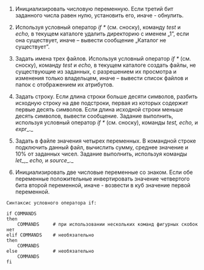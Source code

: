 1. Инициализировать числовую переменную. Если третий бит заданного числа равен нулю, установить его, иначе - обнулить.
	

2. Используя условный оператор _if_ _*_ (см. сноску), команду _test_ и _echo,_ в текущем каталоге удалить директорию с именем „1”, если она существует, иначе – вывести сообщение „Каталог не существует”.
	

3. Задать имена трех файлов. Используя условный оператор _if_ _*_ (см. сноску), команду _test_ и _echo,_ в текущем каталоге создать файлы, не существующие из заданных, с разрешением их просмотра и изменения только владельцем, иначе – вывести список файлов и папок с отображением их атрибутов.
	

4. Задать строку. Если длина строки больше десяти символов, разбить исходную строку на две подстроки, первая из которых содержит первые десять символов. Если длина исходной строки меньше десять символов, вывести сообщение. Задание выполнить, используя условный оператор _if_ _*_ (см. сноску), команды _test,_ _echo,_ и _expr__._
	

5. Задать в файле значения четырех переменных. В командной строке подключить данный файл, вычислить сумму, среднее значение и 10% от заданных чисел. Задание выполнить, используя команды _let__,_ _echo,_ и _source__._
	

6. Инициализировать две числовые переменные со знаком. Если обе переменные положительные инвертировать значение четвертого бита второй переменной, иначе - возвести в куб значение первой переменной.
	

```
Синтаксис условного оператора if:

if COMMANDS
then
    COMMANDS     # при использовании нескольких команд фигурных скобок нет
elif COMMANDS    # необязательно
then
    COMMANDS
else             # необязательно
    COMMANDS
fi
```
